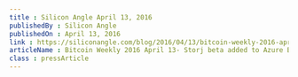 ```yaml
---
title : Silicon Angle April 13, 2016
publishedBy : Silicon Angle
publishedOn : April 13, 2016
link : https://siliconangle.com/blog/2016/04/13/bitcoin-weekly-2016-april-13-storj-beta-added-to-azure-baas-ecosystem-shapeshift-hacked-kraken-series-b-investment/
articleName : Bitcoin Weekly 2016 April 13- Storj beta added to Azure BaaS ecosystem, ShapeShift hacked, Kraken Series B investment
class : pressArticle
---
```

